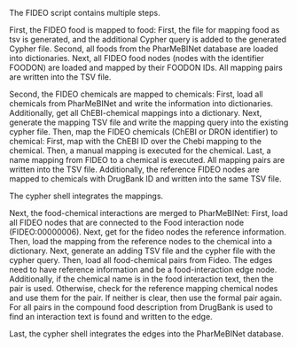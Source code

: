 The FIDEO script contains multiple steps.

First, the FIDEO food is mapped to food:
    First, the file for mapping food as tsv is generated, and the additional Cypher query is added to the generated Cypher file. 
    Second, all foods from the PharMeBINet database are loaded into dictionaries.
    Next, all FIDEO food nodes (nodes with the identifier FOODON) are loaded and mapped by their FOODON IDs. All mapping pairs are written into the TSV file.

Second, the FIDEO chemicals are mapped to chemicals:
    First, load all chemicals from PharMeBINet and write the information into dictionaries. Additionally, get all ChEBI-chemical mappings into a dictionary.
    Next, generate the mapping TSV file and write the mapping query into the existing cypher file.
    Then, map the FIDEO chemicals (ChEBI or DRON identifier) to chemical:
        First, map with the ChEBI ID over the Chebi mapping to the chemical.
        Then, a manual mapping is executed for the chemical.
        Last, a name mapping from FIDEO to a chemical is executed.
    All mapping pairs are written into the TSV file.
    Additionally, the reference FIDEO nodes are mapped to chemicals with DrugBank ID and written into the same TSV file.


The cypher shell integrates the mappings.

Next, the food-chemical interactions are merged to PharMeBINet:
    First, load all FIDEO nodes that are connected to the Food interaction node (FIDEO:00000006).
    Next, get for the fideo nodes the reference information.
    Then, load the mapping from the reference nodes to the chemical into a dictionary.
    Next, generate an adding TSV file and the cypher file with the cypher query.
    Then, load all food-chemical pairs from Fideo. The edges need to have reference information and be a food-interaction edge node.
        Additionally, if the chemical name is in the food interaction text, then the pair is used.
        Otherwise, check for the reference mapping chemical nodes and use them for the pair.
        If neither is clear, then use the formal pair again.
        For all pairs in the compound food description from DrugBank is used to find an interaction text is found and written to the edge.


Last, the cypher shell integrates the edges into the PharMeBINet database.